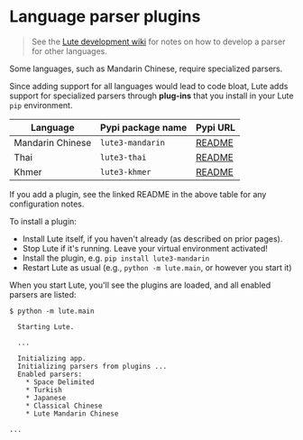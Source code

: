 # Language parser plugins

> See the [Lute development wiki](https://github.com/LuteOrg/lute-v3/wiki/Developing-language-parser-plugins) for notes on how to develop a parser for other languages.

Some languages, such as Mandarin Chinese, require specialized parsers.

Since adding support for all languages would lead to code bloat, Lute adds support for specialized parsers through **plug-ins** that you install in your Lute `pip` environment.

| Language | Pypi package name | Pypi URL |
| --- | --- | --- |
| Mandarin Chinese | `lute3-mandarin` | [README](https://pypi.org/project/lute3-mandarin/) |
| Thai | `lute3-thai` | [README](https://pypi.org/project/lute3-thai/) |
| Khmer | `lute3-khmer` | [README](https://pypi.org/project/lute3-khmer/) |

If you add a plugin, see the linked README in the above table for any configuration notes.

To install a plugin:

* Install Lute itself, if you haven't already (as described on prior pages).
* Stop Lute if it's running.  Leave your virtual environment activated!
* Install the plugin, e.g. `pip install lute3-mandarin`
* Restart Lute as usual (e.g., `python -m lute.main`, or however you start it)

When you start Lute, you'll see the plugins are loaded, and all enabled parsers are listed:

```
$ python -m lute.main
  
  Starting Lute.
  
  ...

  Initializing app.
  Initializing parsers from plugins ...
  Enabled parsers:
    * Space Delimited
    * Turkish
    * Japanese
    * Classical Chinese
    * Lute Mandarin Chinese

...
```